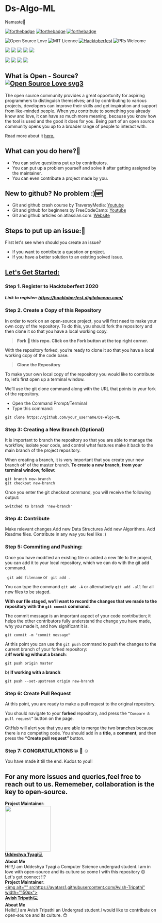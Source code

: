 # Ds-Algo-ML
Namaste:pray:

[![forthebadge](https://forthebadge.com/images/badges/built-by-developers.svg)](https://forthebadge.com)
[![forthebadge](https://forthebadge.com/images/badges/built-with-love.svg)](https://forthebadge.com)
[![forthebadge](https://forthebadge.com/images/badges/for-you.svg)](https://forthebadge.com)

![Open Source Love](https://img.shields.io/badge/Open%20Source-%F0%9F%92%9B-cyan.svg?style=flat)
![MIT Licence](https://img.shields.io/badge/Licence-MIT-blue.svg?style=flat)
[![Hacktoberfest](https://img.shields.io/badge/Hacktoberfest-friendly-%23FF69B4.svg?style=flat)](https://hacktoberfest.digitalocean.com/)
![PRs Welcome](https://img.shields.io/badge/PRs-welcome-brightgreen.svg?style=flat)

![](https://img.shields.io/github/stars/Heuristic-Hex-Hack/Ds-Algo-ML)
![](https://img.shields.io/github/forks/Heuristic-Hex-Hack/Ds-Algo-ML)
![](https://img.shields.io/github/issues/Heuristic-Hex-Hack/Ds-Algo-ML)
![](https://img.shields.io/github/issues-pr/Heuristic-Hex-Hack/Ds-Algo-ML)
![](https://img.shields.io/github/contributors/Heuristic-Hex-Hack/Ds-Algo-ML)

![](https://img.shields.io/badge/Python-blue)
![](https://img.shields.io/badge/C-brown)
![](https://img.shields.io/badge/C++-darkblue)
![](https://img.shields.io/badge/Shell-green)

## What is Open - Source? [![Open Source Love svg3](https://badges.frapsoft.com/os/v3/open-source.svg?v=103)](https://github.com/ellerbrock/open-source-badges/)
The open source community provides a great opportunity for aspiring programmers to distinguish themselves; and by contributing to various projects, developers can improve their skills and get inspiration and support from like-minded people. When you contribute to something you already know and love, it can have so much more meaning, because you know how the tool is used and the good it does for you. Being part of an open source community opens you up to a broader range of people to interact with. 

Read more about it <a href="https://www.digitalocean.com/community/tutorial_series/an-introduction-to-open-source"> here. </a>

## What can you do here?🧐
* You can solve questions put up by contributors.
* You can put up a problem yourself and solve it after getting assigned by the maintainer.
* You can even contribute a project made by you.

## New to github? No problem :)🆕
* Git and github crash course by TraversyMedia: [Youtube](https://www.youtube.com/watch?v=SWYqp7iY_Tc)
* Git and github for beginners by FreeCodeCamp: [Youtube](https://www.youtube.com/watch?v=RGOj5yH7evk)
* Git and github articles on atlassian.com: [Website](https://www.atlassian.com/git/tutorials)

## Steps to put up an issue:📑

First let's see when should you create an issue?
* If you want to contribute a question or project.
* If you have a better solution to an existing solved issue.

## <u> Let's Get Started: </u>

### Step 1. Register to Hacktoberfest 2020
##### Link to register: https://hacktoberfest.digitalocean.com/

### Step 2. Create a Copy of this Repository
In order to work on an open-source project, you will first need to make your own copy of the repository. To do this, you should fork the repository and then clone it so that you have a local working copy.

> **Fork :fork_and_knife: this repo. Click on the Fork button at the top right corner.**

With the repository forked, you’re ready to clone it so that you have a local working copy of the code base.

> **Clone the Repository**

To make your own local copy of the repository you would like to contribute to, let’s first open up a terminal window.

We’ll use the git clone command along with the URL that points to your fork of the repository.

* Open the Command Prompt/Terminal
* Type this command:

```
git clone https://github.com/your_username/Ds-Algo-ML
```
### Step 3: Creating a New Branch (Optional)
It is important to branch the repository so that you are able to manage the workflow, isolate your code, and control what features make it back to the main branch of the project repository.

When creating a branch, it is very important that you create your new branch off of the master branch. 
**To create a new branch, from your terminal window, follow:**

```
git branch new-branch
git checkout new-branch
```
Once you enter the git checkout command, you will receive the following output:

```
Switched to branch 'new-branch'
```

### Step 4: Contribute
Make relevant changes.Add new Data Structures Add new Algorithms. Add Readme files. Contribute in any way you feel like :)

### Step 5: Commiting and Pushing:
Once you have modified an existing file or added a new file to the project, you can add it to your local repository, which we can do with the git add command.

``` git add filename``` or ``` git add .``` 

You can type the command ```git add -A``` or alternatively ```git add -all``` for all new files to be staged.


**With our file staged, we’ll want to record the changes that we made to the repository with the ```git commit``` command.**
<p> The commit message is an important aspect of your code contribution; it helps the other contributors fully understand the change you have made, why you made it, and how significant it is.  </p>
 
 ```
 git commit -m "commit message"
 ```
 
 At this point you can use the ```git push``` command to push the changes to the current branch of your forked repository:
 <br>
 a)**If working without a branch**:
 ```
 git push origin master
 ```
 b) **If working with a branch**:
 ```
 git push --set-upstream origin new-branch
 ```
 
### Step 6: Create Pull Request
At this point, you are ready to make a pull request to the original repository.

You should navigate to your **forked** repository, and press the ```“Compare & pull request”``` button on the page. 

GitHub will alert you that you are able to merge the two branches because there is no competing code. You should add in a **title**, a **comment**, and then press the **“Create pull request”** button.

### Step 7: CONGRATULATIONS :boom: :clap: :relaxed:
You have made it till the end. Kudos to you!!

## For any more issues and queries,feel free to reach out to us. Rememeber, collaboration is the key to open-source. 
**Project Maintainer:**<br>
<a href="https://github.com/uddeshyatyagi"><img alt="" src="https://avatars.githubusercontent.com/uddeshyatyagi" width="150px"><br>
**Uddeshya Tyagi**💻 </a><br>
**About Me**<br>
 Hi!!!,I am Uddeshya Tyagi a Computer Science undergrad student.I am in love with open-source and its culture so come I with this repository :blush:
 <br> Let's get connect !!?<br>
 **Project Maintainer:**<br>
<a href="https://github.com/Avish-Tripathi"><img alt="" srchttps://avatars1.githubusercontent.com/Avish-Tripathi" width="150px"><br>
**Avish Tripathi**💻 </a><br>
**About Me**<br>
 Hello!,I am Avish Tripathi an Undergrad student.I would like to contribute on open-source and its culture. :blush:
 <br>
